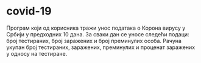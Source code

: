 # covid-19


Програм који од корисника тражи унос података о Корона вирусу у Србији у
предходних 10 дана. За сваки дан се уносе следећи подаци: број тестираних, број
заражених и број преминулих особа. Рачуна укупан број тестираних, заражених, преминулих и проценат заражених у односу на тестиране.
